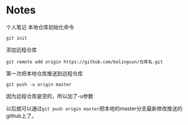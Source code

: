# Notes
个人笔记
本地仓库初始化命令

`git init`

添加远程仓库

`git remote add origin https://github.com/bolingsun/仓库名.git`

第一次把本地仓库推送到远程仓库

`git push -u origin master`

因为远程仓库是空的，所以加了-u参数

以后就可以通过`git push origin master`把本地的master分支最新修改推送的github上了。
